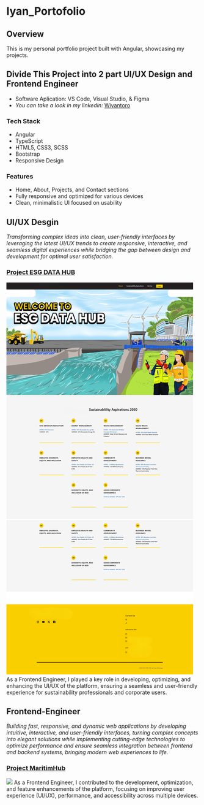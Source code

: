 # Iyan_Portofolio

## Overview
This is my personal portfolio project built with Angular, showcasing my projects.

## Divide This Project into 2 part UI/UX Design and Frontend Engineer

* Software Aplication: VS Code, Visual Studio, & Figma 
* *You can take a look in my linkedin:* [Wiyantoro](https://www.linkedin.com/in/wiyantoro/)

### Tech Stack
- Angular
- TypeScript
- HTML5, CSS3, SCSS
- Bootstrap
- Responsive Design

### Features
- Home, About, Projects, and Contact sections
- Fully responsive and optimized for various devices
- Clean, minimalistic UI focused on usability

## UI/UX Desgin
*Transforming complex ideas into clean, user-friendly interfaces by leveraging the latest UI/UX trends to create responsive, interactive, and seamless digital experiences while bridging the gap between design and development for optimal user satisfaction.*

### [Project ESG DATA HUB](https://github.com/wyntr1508/Iyan_Portofolio/blob/main/ESG%20Data%20Hub/ESG.md)
![](https://github.com/wyntr-kirlan/Iyan_Portofolio/blob/main/ESG%20Data%20Hub/Documentation/landing-page%20ESG%20Data%20HUB%20new.png)
As a Frontend Engineer, I played a key role in developing, optimizing, and enhancing the UI/UX of the platform, ensuring a seamless and user-friendly experience for sustainability professionals and corporate users.

## Frontend-Engineer
*Building fast, responsive, and dynamic web applications by developing intuitive, interactive, and user-friendly interfaces, turning complex concepts into elegant solutions while implementing cutting-edge technologies to optimize performance and ensure seamless integration between frontend and backend systems, bringing modern web experiences to life.*

### [Project MaritimHub](https://github.com/wyntr1508/Iyan_Portofolio/blob/main/MaritimHub/Sehati.md)
![](https://github.com/wyntr1508/Portofolio/blob/main/MaritimHub/Documentation/landing-page%20MaritimHub.png)
As a Frontend Engineer, I contributed to the development, optimization, and feature enhancements of the platform, focusing on improving user experience (UI/UX), performance, and accessibility across multiple devices.
